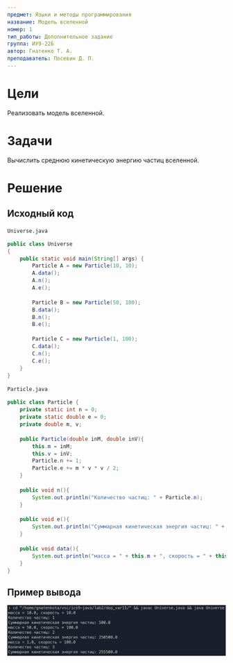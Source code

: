 ```yaml
---
предмет: Языки и методы программирования
название: Модель вселенной
номер: 1
тип_работы: Дополнительное задание
группа: ИУ9-22Б
автор: Гнатенко Т. А.
преподаватель: Посевин Д. П.
---
```


# Цели

Реализовать модель вселенной.

# Задачи

Вычислить среднюю кинетическую энергию частиц вселенной.

# Решение

## Исходный код

`Universe.java`

```java
public class Universe
{
    public static void main(String[] args) {
        Particle A = new Particle(10, 10);
        A.data();
        A.n();
        A.e();

        Particle B = new Particle(50, 100);
        B.data();
        B.n();
        B.e();

        Particle C = new Particle(1, 100);
        C.data();
        C.n();
        C.e();
    }
}

```

`Particle.java`

```java
public class Particle {
    private static int n = 0;
    private static double e = 0;
    private double m, v;

    public Particle(double inM, double inV){
        this.m = inM;
        this.v = inV;
        Particle.n += 1;
        Particle.e += m * v * v / 2;
    }

    public void n(){
        System.out.println("Количество частиц: " + Particle.n);
    }

    public void e(){
        System.out.println("Суммарная кинетическая энергия частиц: " + Particle.e);
    }

    public void data(){
        System.out.println("масса = " + this.m + ", скорость = " + this.v);
    }
}

```
## Пример вывода
![Вывод](pics/Universe2.png)


